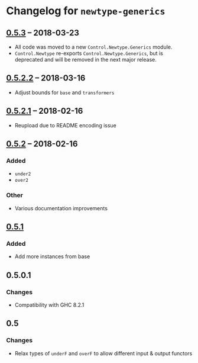 # Changelog for `newtype-generics`

## [0.5.3] – 2018-03-23
- All code was moved to a new `Control.Newtype.Generics` module.
- `Control.Newtype` re-exports `Control.Newtype.Generics`, but is deprecated
  and will be removed in the next major release.

## [0.5.2.2] – 2018-03-16
- Adjust bounds for `base` and `transformers`

## [0.5.2.1] – 2018-02-16
- Reupload due to README encoding issue

## [0.5.2] – 2018-02-16
### Added
- `under2`
- `over2`

### Other
- Various documentation improvements

## [0.5.1]
### Added
- Add more instances from base

## 0.5.0.1
### Changes
- Compatibility with GHC 8.2.1

## 0.5
### Changes
- Relax types of `underF` and `overF` to allow different input & output functors


[Unreleased]: https://github.com/sjakobi/newtype-generics/compare/v0.5.3...HEAD
[0.5.3]: https://github.com/sjakobi/newtype-generics/compare/v0.5.2.2...v0.5.3
[0.5.2.2]: https://github.com/sjakobi/newtype-generics/compare/v0.5.2.1...v0.5.2.2
[0.5.2.1]: https://github.com/sjakobi/newtype-generics/compare/v0.5.2...v0.5.2.1
[0.5.2]: https://github.com/sjakobi/newtype-generics/compare/v0.5.1...v0.5.2
[0.5.1]: https://github.com/sjakobi/newtype-generics/compare/v0.5.0.1...v0.5.1
